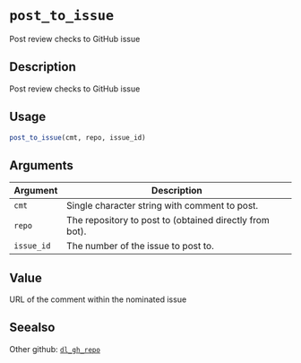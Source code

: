 # `post_to_issue`

Post review checks to GitHub issue


## Description

Post review checks to GitHub issue


## Usage

```r
post_to_issue(cmt, repo, issue_id)
```


## Arguments

Argument      |Description
------------- |----------------
`cmt`     |     Single character string with comment to post.
`repo`     |     The repository to post to (obtained directly from bot).
`issue_id`     |     The number of the issue to post to.


## Value

URL of the comment within the nominated issue


## Seealso

Other github:
 [`dl_gh_repo`](#dlghrepo)


